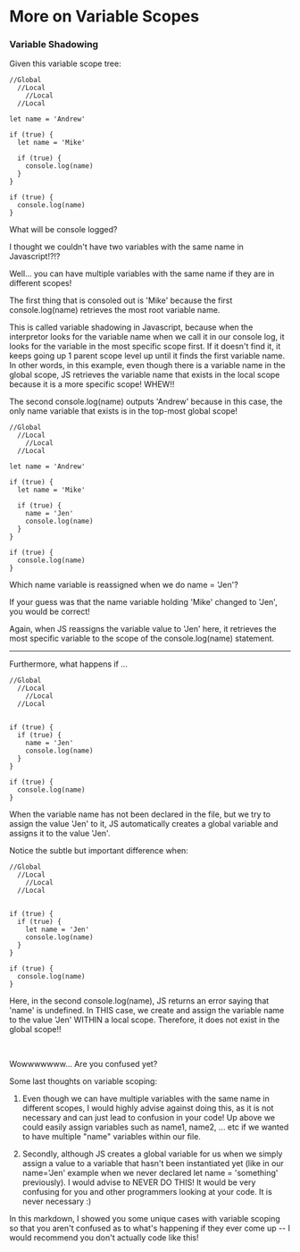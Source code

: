 # More on Variable Scopes

### Variable Shadowing

Given this variable scope tree:
```
//Global
  //Local
    //Local
  //Local

let name = 'Andrew'

if (true) {
  let name = 'Mike'

  if (true) {
    console.log(name)
  }
}

if (true) {
  console.log(name)
}
```

What will be console logged?

I thought we couldn't have two variables with the same name in Javascript!?!?

Well... you can have multiple variables with the same name if they are in different scopes!

The first thing that is consoled out is 'Mike' because the first console.log(name) retrieves
the most root variable name.

This is called variable shadowing in Javascript, because when the interpretor looks for
the variable name when we call it in our console log, it looks for the variable in the most
specific scope first. If it doesn't find it, it keeps going up 1 parent scope level up until
it finds the first variable name. In other words, in this example, even though there is a variable
name in the global scope, JS retrieves the variable name that exists in the local scope because
it is a more specific scope! WHEW!!

The second console.log(name) outputs 'Andrew' because in this case, the only name variable that
exists is in the top-most global scope!


```
//Global
  //Local
    //Local
  //Local

let name = 'Andrew'

if (true) {
  let name = 'Mike'

  if (true) {
    name = 'Jen'
    console.log(name)
  }
}

if (true) {
  console.log(name)
}
```

Which name variable is reassigned when we do name = 'Jen'?

If your guess was that the name variable holding 'Mike' changed to 'Jen', you would
be correct!

Again, when JS reassigns the variable value to 'Jen' here, it retrieves the most
specific variable to the scope of the console.log(name) statement.

<hr>

Furthermore, what happens if ...

```
//Global
  //Local
    //Local
  //Local


if (true) {
  if (true) {
    name = 'Jen'
    console.log(name)
  }
}

if (true) {
  console.log(name)
}
```

When the variable name has not been declared in the file, but we try to assign the value 'Jen'
to it, JS automatically creates a global variable and assigns it to the value 'Jen'.


Notice the subtle but important difference when:
```
//Global
  //Local
    //Local
  //Local


if (true) {
  if (true) {
    let name = 'Jen'
    console.log(name)
  }
}

if (true) {
  console.log(name)
}
```

Here, in the second console.log(name), JS returns an error saying that 'name' is undefined.
In THIS case, we create and assign the variable name to the value 'Jen' WITHIN a local scope.
Therefore, it does not exist in the global scope!!

<br>

Wowwwwwww... Are you confused yet?

Some last thoughts on variable scoping:

1. Even though we can have multiple variables with the same name in different scopes,
I would highly advise against doing this, as it is not necessary and can just lead to confusion
in your code! Up above we could easily assign variables such as name1, name2, ... etc if
we wanted to have multiple "name" variables within our file.

2. Secondly, although JS creates a global variable for us when we simply assign a value
to a variable that hasn't been instantiated yet (like in our name='Jen' example when we never
declared let name = 'something' previously). I would advise to NEVER DO THIS! It would be very
confusing for you and other programmers looking at your code. It is never necessary :)

In this markdown, I showed you some unique cases with variable scoping so that you aren't confused
as to what's happening if they ever come up -- I would recommend you don't actually code like this!
